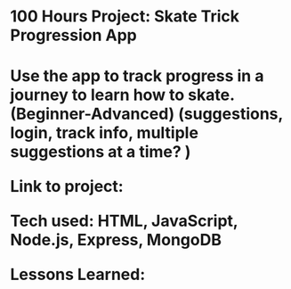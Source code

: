 <h1> 100 Hours Project: Skate Trick Progression App <h1/>

Use the app to track progress in a journey to learn how to skate. (Beginner-Advanced)
(suggestions, login, track info, multiple suggestions at a time? )

Link to project: 

Tech used: HTML, JavaScript, Node.js, Express, MongoDB

Lessons Learned: 
